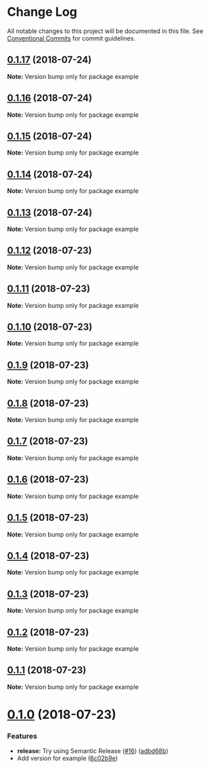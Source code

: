 # Change Log

All notable changes to this project will be documented in this file.
See [Conventional Commits](https://conventionalcommits.org) for commit guidelines.

<a name="0.1.17"></a>
## [0.1.17](https://github.com/karl/redux-saga-state-machine/compare/v0.1.16...v0.1.17) (2018-07-24)




**Note:** Version bump only for package example

<a name="0.1.16"></a>
## [0.1.16](https://github.com/karl/redux-saga-state-machine/compare/v0.1.15...v0.1.16) (2018-07-24)




**Note:** Version bump only for package example

<a name="0.1.15"></a>
## [0.1.15](https://github.com/karl/redux-saga-state-machine/compare/v0.1.14...v0.1.15) (2018-07-24)




**Note:** Version bump only for package example

<a name="0.1.14"></a>
## [0.1.14](https://github.com/karl/redux-saga-state-machine/compare/v0.1.13...v0.1.14) (2018-07-24)




**Note:** Version bump only for package example

<a name="0.1.13"></a>
## [0.1.13](https://github.com/karl/redux-saga-state-machine/compare/v0.1.12...v0.1.13) (2018-07-24)




**Note:** Version bump only for package example

<a name="0.1.12"></a>
## [0.1.12](https://github.com/karl/redux-saga-state-machine/compare/v0.1.11...v0.1.12) (2018-07-23)




**Note:** Version bump only for package example

<a name="0.1.11"></a>
## [0.1.11](https://github.com/karl/redux-saga-state-machine/compare/v0.1.10...v0.1.11) (2018-07-23)




**Note:** Version bump only for package example

<a name="0.1.10"></a>
## [0.1.10](https://github.com/karl/redux-saga-state-machine/compare/v0.1.9...v0.1.10) (2018-07-23)




**Note:** Version bump only for package example

<a name="0.1.9"></a>
## [0.1.9](https://github.com/karl/redux-saga-state-machine/compare/v0.1.8...v0.1.9) (2018-07-23)




**Note:** Version bump only for package example

<a name="0.1.8"></a>
## [0.1.8](https://github.com/karl/redux-saga-state-machine/compare/v0.1.7...v0.1.8) (2018-07-23)




**Note:** Version bump only for package example

<a name="0.1.7"></a>
## [0.1.7](https://github.com/karl/redux-saga-state-machine/compare/v0.1.6...v0.1.7) (2018-07-23)




**Note:** Version bump only for package example

<a name="0.1.6"></a>
## [0.1.6](https://github.com/karl/redux-saga-state-machine/compare/v0.1.5...v0.1.6) (2018-07-23)




**Note:** Version bump only for package example

<a name="0.1.5"></a>
## [0.1.5](https://github.com/karl/redux-saga-state-machine/compare/v0.1.4...v0.1.5) (2018-07-23)




**Note:** Version bump only for package example

<a name="0.1.4"></a>
## [0.1.4](https://github.com/karl/redux-saga-state-machine/compare/v0.1.3...v0.1.4) (2018-07-23)




**Note:** Version bump only for package example

<a name="0.1.3"></a>
## [0.1.3](https://github.com/karl/redux-saga-state-machine/compare/v0.1.2...v0.1.3) (2018-07-23)




**Note:** Version bump only for package example

<a name="0.1.2"></a>
## [0.1.2](https://github.com/karl/redux-saga-state-machine/compare/v0.1.1...v0.1.2) (2018-07-23)




**Note:** Version bump only for package example

<a name="0.1.1"></a>
## [0.1.1](https://github.com/karl/redux-saga-state-machine/compare/v0.1.0...v0.1.1) (2018-07-23)




**Note:** Version bump only for package example

<a name="0.1.0"></a>
# [0.1.0](https://github.com/karl/redux-saga-state-machine/compare/v0.0.9...v0.1.0) (2018-07-23)


### Features

* **release:** Try using Semantic Release ([#16](https://github.com/karl/redux-saga-state-machine/issues/16)) ([adbd68b](https://github.com/karl/redux-saga-state-machine/commit/adbd68b))
* Add version for example ([6c02b9e](https://github.com/karl/redux-saga-state-machine/commit/6c02b9e))

